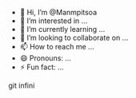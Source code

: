 - 👋 Hi, I’m @Manmpitsoa
- 👀 I’m interested in ...
- 🌱 I’m currently learning ...
- 💞️ I’m looking to collaborate on ...
- 📫 How to reach me ...
- 😄 Pronouns: ...
- ⚡ Fun fact: ...

<!---
Manmpitsoa/Manmpitsoa is a ✨ special ✨ repository because its `README.md` (this file) appears on your GitHub profile.
You can click the Preview link to take a look at your changes.
--->git infini 